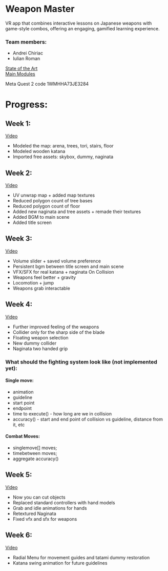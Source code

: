 # Weapon Master
VR app that combines interactive lessons on Japanese weapons with game-style combos,
offering an engaging, gamified learning experience.

### Team members:
- Andrei Chiriac
- Iulian Roman

[State of the Art](https://github.com/vanillaxqz/weapon-master/blob/main/State%20of%20the%20art.pdf)\
[Main Modules](https://github.com/vanillaxqz/weapon-master/blob/main/Main%20Modules.pdf)

Meta Quest 2 code  1WMHHA73JE3284

# Progress:
## Week 1:
[Video](https://youtu.be/3beTF6MW9gQ)
- Modeled the map: arena, trees, tori, stairs, floor
- Modeled wooden katana
- Imported free assets: skybox, dummy, naginata

## Week 2:
[Video](https://youtu.be/jLjotvfpmo4)
- UV unwrap map + added map textures
- Reduced polygon count of tree bases
- Reduced polygon count of floor
- Added new naginata and tree assets + remade their textures
- Added BGM to main scene
- Added title screen

## Week 3:
[Video](https://youtu.be/zHCQWqmqmqA)
- Volume slider + saved volume preference
- Persistent bgm between title screen and main scene
- VFX/SFX for real katana + naginata On Collision
- Weapons feel better + gravity
- Locomotion + jump
- Weapons grab interactable

## Week 4:
[Video](https://youtu.be/vnuLdA4G3nw)
- Further improved feeling of the weapons
- Collider only for the sharp side of the blade
- Floating weapon selection
- New dummy collider
- Naginata two handed grip
### What should the fighting system look like (not implemented yet):
#### Single move:
- animation 
- guideline
- start point
- endpoint
- time to execute() - how long are we in collision
- accuracy() - start and end point of collision vs guideline, distance from it, etc
#### Combat Moves:
- singlemove[] moves;
- timebetween moves;
- aggregate accuracy()

## Week 5:
[Video](https://youtu.be/to0W9Lldy-0)
- Now you can cut objects
- Replaced standard controllers with hand models 
- Grab and idle animations for hands
- Retextured Naginata
- Fixed vfx and sfx for weapons

## Week 6:
[Video](https://youtu.be/pA4Rbd_VktY)
- Radial Menu for movement guides and tatami dummy restoration
- Katana swing animation for future guidelines